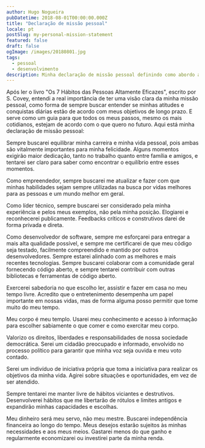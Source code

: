 ```yaml
---
author: Hugo Nogueira
pubDatetime: 2018-08-01T00:00:00.000Z
title: "Declaração de missão pessoal"
locale: pt
postSlug: my-personal-mission-statement
featured: false
draft: false
ogImage: /images/20180801.jpg
tags:
  - pessoal
  - desenvolvimento
description: Minha declaração de missão pessoal definindo como abordo a vida, trabalho, relacionamentos e crescimento pessoal, inspirada pelos princípios de Stephen Covey.
---
```


Após ler o livro "Os 7 Hábitos das Pessoas Altamente Eficazes", escrito por S. Covey, entendi a real importância de ter uma visão clara da minha missão pessoal, como forma de sempre buscar entender se minhas atitudes e conquistas diárias estão de acordo com meus objetivos de longo prazo. E serve como um guia para que todos os meus passos, mesmo os mais cotidianos, estejam de acordo com o que quero no futuro. Aqui está minha declaração de missão pessoal:

Sempre buscarei equilibrar minha carreira e minha vida pessoal, pois ambas são vitalmente importantes para minha felicidade. Alguns momentos exigirão maior dedicação, tanto no trabalho quanto entre família e amigos, e tentarei ser claro para saber como encontrar o equilíbrio entre esses momentos.

Como empreendedor, sempre buscarei me atualizar e fazer com que minhas habilidades sejam sempre utilizadas na busca por vidas melhores para as pessoas e um mundo melhor em geral.

Como líder técnico, sempre buscarei ser considerado pela minha experiência e pelos meus exemplos, não pela minha posição. Elogiarei e reconhecerei publicamente. Feedbacks críticos e construtivos darei de forma privada e direta.

Como desenvolvedor de software, sempre me esforçarei para entregar a mais alta qualidade possível, e sempre me certificarei de que meu código seja testado, facilmente compreendido e mantido por outros desenvolvedores. Sempre estarei alinhado com as melhores e mais recentes tecnologias. Sempre buscarei colaborar com a comunidade geral fornecendo código aberto, e sempre tentarei contribuir com outras bibliotecas e ferramentas de código aberto.

Exercerei sabedoria no que escolho ler, assistir e fazer em casa no meu tempo livre. Acredito que o entretenimento desempenha um papel importante em nossas vidas, mas de forma alguma posso permitir que tome muito do meu tempo.

Meu corpo é meu templo. Usarei meu conhecimento e acesso à informação para escolher sabiamente o que comer e como exercitar meu corpo.

Valorizo os direitos, liberdades e responsabilidades de nossa sociedade democrática. Serei um cidadão preocupado e informado, envolvido no processo político para garantir que minha voz seja ouvida e meu voto contado.

Serei um indivíduo de iniciativa própria que toma a iniciativa para realizar os objetivos da minha vida. Agirei sobre situações e oportunidades, em vez de ser atendido.

Sempre tentarei me manter livre de hábitos viciantes e destrutivos. Desenvolverei hábitos que me libertarão de rótulos e limites antigos e expandirão minhas capacidades e escolhas.

Meu dinheiro será meu servo, não meu mestre. Buscarei independência financeira ao longo do tempo. Meus desejos estarão sujeitos às minhas necessidades e aos meus meios. Gastarei menos do que ganho e regularmente economizarei ou investirei parte da minha renda.